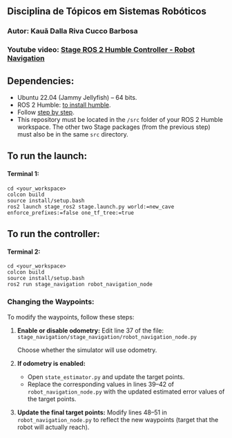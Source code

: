 ## Disciplina de Tópicos em Sistemas Robóticos
### Autor: Kauã Dalla Riva Cucco Barbosa
### Youtube video: [Stage ROS 2 Humble Controller - Robot Navigation](https://youtu.be/6ZxkkbWP5CE)

## Dependencies:

- Ubuntu 22.04 (Jammy Jellyfish) – 64 bits.
- ROS 2 Humble: [to install humble](https://docs.ros.org/en/humble/Installation/Ubuntu-Install-Debs.html).
- Follow [step by step](https://github.com/viniciuslg91/stage/blob/main/README.md).
- This repository must be located in the `/src` folder of your ROS 2 Humble workspace. The other two Stage packages (from the previous step) must also be in the same `src` directory.

## To run the launch:
#### Terminal 1:
```
cd <your_workspace>
colcon build
source install/setup.bash
ros2 launch stage_ros2 stage.launch.py world:=new_cave enforce_prefixes:=false one_tf_tree:=true
```

## To run the controller:
#### Terminal 2:
```
cd <your_workspace>
colcon build
source install/setup.bash
ros2 run stage_navigation robot_navigation_node
```

### Changing the Waypoints:
To modify the waypoints, follow these steps:
1. **Enable or disable odometry:**
   Edit line 37 of the file:
   `stage_navigation/stage_navigation/robot_navigation_node.py`
   
   Choose whether the simulator will use odometry.

3. **If odometry is enabled:**

   * Open `state_estimator.py` and update the target points.
   * Replace the corresponding values in lines 39–42 of `robot_navigation_node.py` with the updated estimated error values of the target points.

4. **Update the final target points:**
   Modify lines 48–51 in `robot_navigation_node.py` to reflect the new waypoints (target that the robot will actually reach).
